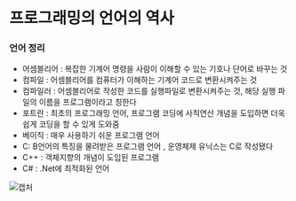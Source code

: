 # 프로그래밍의 언어의 역사  

### 언어 정리
* 어셈블리어 : 복잡한 기계어 명령을 사람이 이해할 수 있는 기호나 단어로 바꾸는 것  
* 컴파일 : 어셈블리어를 컴퓨터가 이해하는 기계어 코드로 변환시켜주는 것  
* 컴파일러 : 어셈블리어로 작성한 코드를 실행파일로 변환시켜주는 것, 해당 실행 파일의 이름을 프로그램이라고 칭한다  
* 포트란 : 최초의 프로그래밍 언어, 프로그램 코딩에 사칙연산 개념을 도입하면 더욱 쉽게 코딩을 할 수 있게 도와줌  
* 베이직 : 매우 사용하기 쉬운 프로그램 언어  
* C: B언어의 특징을 물려받은 프로그램 언어 , 운영체제 유닉스는 C로 작성됐다  
* C++ : 객체지향의 개념이 도입된 프로그램   
* C# : .Net에 최적화된 언어  

 ![캡처](https://github.com/madwil730/C-Project/assets/65881884/6f1c30a9-e316-41ff-8978-9c4e89265c6c)


    





